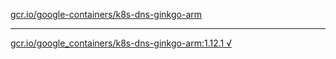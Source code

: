 [gcr.io/google-containers/k8s-dns-ginkgo-arm](https://hub.docker.com/r/abcz/k8s-dns-ginkgo-arm/tags/) 

----
[gcr.io/google_containers/k8s-dns-ginkgo-arm:1.12.1 √](https://hub.docker.com/r/abcz/k8s-dns-ginkgo-arm/tags/)

